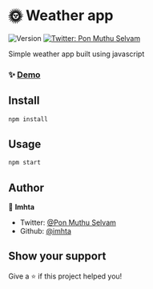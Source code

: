 # 🌞 Weather app 
<p>
  <img alt="Version" src="https://img.shields.io/badge/version-1.0.0-blue.svg?cacheSeconds=2592000" />
  <a href="https://twitter.com/ponmuthuselvam" target="_blank">
    <img alt="Twitter: Pon Muthu Selvam" src="https://img.shields.io/twitter/follow/ponmuthuselvam.svg?style=social" />
  </a>
</p>

Simple weather app built using javascript

### ✨ [Demo](https://imhta.github.io/weather-app)

## Install

```sh
npm install
```

## Usage

```sh
npm start
```

## Author

👤 **Imhta**

- Twitter: [@Pon Muthu Selvam](https://twitter.com/ponmuthuselvam)
- Github: [@imhta](https://github.com/imhta)

## Show your support

Give a ⭐️ if this project helped you!
